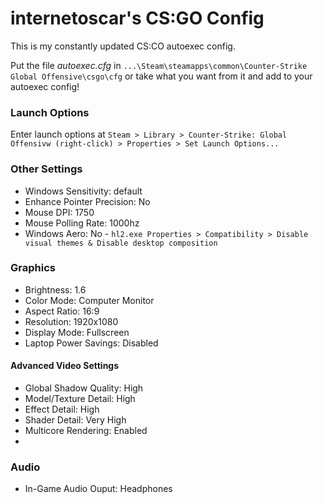 # internetoscar's CS:GO Config

This is my constantly updated CS:CO autoexec config.

Put the file *autoexec.cfg* in `...\Steam\steamapps\common\Counter-Strike Global Offensive\csgo\cfg` or take what you want from it and add to your autoexec config!

### Launch Options

Enter launch options at `Steam > Library > Counter-Strike: Global Offensivw (right-click) > Properties > Set Launch Options...`

### Other Settings
+ Windows Sensitivity: default  
+ Enhance Pointer Precision: No  
+ Mouse DPI: 1750  
+ Mouse Polling Rate: 1000hz  
+ Windows Aero: No - `hl2.exe Properties > Compatibility > Disable visual themes & Disable desktop composition`  

### Graphics
+ Brightness: 1.6  
+ Color Mode: Computer Monitor  
+ Aspect Ratio: 16:9  
+ Resolution: 1920x1080  
+ Display Mode: Fullscreen  
+ Laptop Power Savings: Disabled  

#### Advanced Video Settings  
+ Global Shadow Quality: High  
+ Model/Texture Detail: High  
+ Effect Detail: High  
+ Shader Detail: Very High  
+ Multicore Rendering: Enabled  
+ 
### Audio
+ In-Game Audio Ouput: Headphones 
